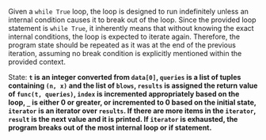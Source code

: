 Given a `while True` loop, the loop is designed to run indefinitely unless an internal condition causes it to break out of the loop. Since the provided loop statement is `while True`, it inherently means that without knowing the exact internal conditions, the loop is expected to iterate again. Therefore, the program state should be repeated as it was at the end of the previous iteration, assuming no break condition is explicitly mentioned within the provided context.

State: **`t` is an integer converted from `data[0]`, `queries` is a list of tuples containing `(n, x)` and the list of `blows`, `results` is assigned the return value of `func(t, queries)`, `index` is incremented appropriately based on the loop, `_` is either 0 or greater, or incremented to 0 based on the initial state, `iterator` is an iterator over `results`. If there are more items in the `iterator`, `result` is the next value and it is printed. If `iterator` is exhausted, the program breaks out of the most internal loop or if statement.**